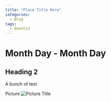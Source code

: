 ```yaml
---
title: "Place Title Here"
categories:
  - Blog
tags:
  - Quentin
---
```


# Month Day - Month Day

## Heading 2

A bunch of text

Picture
![Picture Title](/assets/images/TITLE.jpg)


<p>
</p>
<iframe.../iframe>
<p>
</p>
